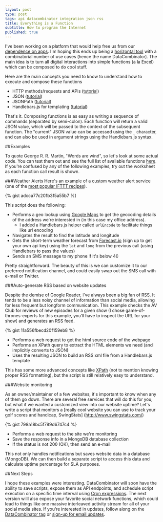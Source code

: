 ```yaml
---
layout: post
type: post
tags: api datacombinator integration json rss
title: Everything is a Function
subtitle: How to program the Internet
published: true
---
```


I've been working on a platform that would help free us from our [dependence on apps](http://www.josephpconley.com/2014/12/08/apps-are-dead.html).  I'm hoping this ends up being a [horizontal tool](http://www.joelonsoftware.com/items/2012/01/06.html) with a combinatorial number of use cases (hence the name DataCombinator).  The main idea is to turn all digital interactions into simple functions (a la Excel) which can be composed to do cool stuff.

Here are the main concepts you need to know to understand how to execute and compose these functions

- HTTP methods/requests and APIs ([tutorial](http://www.restapitutorial.com/))
- JSON ([tutorial](http://www.w3schools.com/json/default.asp))
- JSONPath ([tutorial](http://goessner.net/articles/JsonPath/))
- Handlebars.js for templating ([tutorial](http://handlebarsjs.com/))

That's it.  Composing functions is as easy as writing a sequence of commands (separated by semi-colon).  Each function will return a valid JSON value, which will be passed to the context of the subsequent function.  The "current" JSON value can be accessed using the `_` character, and can also be used in argument strings using the Handlebars.js syntax.

##Examples

To quote George R. R. Martin, "Words are wind", so let's look at some actual code.  You can test them out and see the full list of available functions [here](http://www.datacombinator.com/worksheet).  If you're confused by any of the following examples, try out the worksheet as each function call result is shown.

###Weather Alerts
Here's an example of a custom weather alert service (one of the [most popular IFTTT recipes](https://ifttt.com/recipes/popular)).

{% gist adcca77c201b3f5a55b7 %}

This script does the following:

- Performs a geo lookup using [Google Maps](https://developers.google.com/maps/documentation/geocoding/) to get the geocoding details of the address we're interested in (in this case my office address).
	- I added a Handlebars.js helper called `urlEncode` to facilitate things like url encoding
- Navigates the result to find the latitude and longitude
- Gets the short-term weather forecast from [Forecast.io](https://developer.forecast.io/) (sign up to get your own api key) using the `lat` and `long` from the previous call (using Handlebars to pass the values)
- Sends an SMS message to my phone if it's below 40

Pretty straightforward.  The beauty of this is we can customize it to our preferred notification channel, and could easily swap out the SMS call with e-mail or Twitter.

###Auto-generate RSS based on website updates

Despite the demise of Google Reader, I've always been a big fan of RSS.  It tends to be a less noisy channel of information than social media, allowing for less frequent but longform communication.  This example checks the AV Club for reviews of new episodes for a given show (I chose game-of-thrones-experts for this example, you'll have to inspect the URL for your show) and generates an RSS feed.

{% gist 11a556fbecd20f159eb8 %}

- Performs a web request to get the html source code of the webpage
- Performs an XPath query to extract the HTML elements we need (and implicitly converts to JSON)
- Uses the resulting JSON to build an RSS xml file from a Handlebars.js template

This has some more advanced concepts like [XPath](http://www.w3schools.com/xpath/) (not to mention knowing proper RSS formatting), but the script is still relatively easy to understand.

###Website monitoring

As an owner/maintainer of a few websites, it's important to know when any of them go down.  There are several free services that will do this for you, but what if we wanted a customized view into our website uptime?  Let's write a script that monitors a [really cool website you can use to track your golf scores and handicap, SwingStats] (http://www.swingstats.com/)

{% gist 798a18bc5f789d6747c4 %}

- Performs a web request to the site we're monitoring
- Save the response info in a MongoDB database collection
- If the status is not 200 (OK), then send an e-mail

This not only handles notifications but saves website data in a database (MongoDB).  We can then build a separate script to access this data and calculate uptime percentage for SLA purposes.

##Next Steps

I hope these examples were interesting.  DataCombinator will soon have the ability to save scripts, expose them as API endpoints, and schedule script execution on a specific time interval using [Cron expressions](http://en.wikipedia.org/wiki/Cron).  The next version willl also expose your favorite social network functions, which could lead to things like one massive interleaved activity stream for all of your social media sites.  If you're interested in updates, follow along on the [DataCombinator tag](http://www.josephpconley.com/tags/datacombinator/) or [sign-up for email updates](http://www.datacombinator.com).